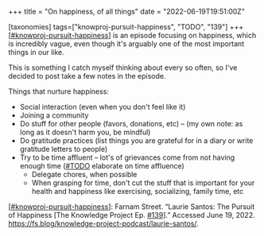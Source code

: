 +++
title = "On happiness, of all things"
date = "2022-06-19T19:51:00Z"

[taxonomies]
tags=["knowproj-pursuit-happiness", "TODO", "139"]
+++
[[#knowproj-pursuit-happiness](/tags/knowproj-pursuit-happiness)] is an episode focusing on happiness, which is incredibly vague, even though it's arguably one of the most important things in our like.

This is something I catch myself thinking about every so often, so I've decided to post take a few notes in the episode.

Things that nurture happiness:

- Social interaction (even when you don't feel like it)
- Joining a community
- Do stuff for other people (favors, donations, etc) – (my own note: as long as it doesn't harm you, be mindful)
- Do gratitude practices (list things you are grateful for in a diary or write gratitude letters to people)
- Try to be time affluent – lot's of grievances come from not having enough time ([#TODO](/tags/TODO) elaborate on time affluence)
  - Delegate chores, when possible
  - When grasping for time, don't cut the stuff that is important for your health and happiness like exercising, socializing, family time, etc

[[#knowproj-pursuit-happiness](/tags/knowproj-pursuit-happiness)]: Farnam Street. “Laurie Santos: The Pursuit of Happiness [The Knowledge Project Ep. [#139](/tags/139)].” Accessed June 19, 2022. https://fs.blog/knowledge-project-podcast/laurie-santos/.

